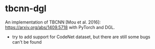 # tbcnn-dgl

An implementation of TBCNN [Mou et al. 2016]: https://arxiv.org/abs/1409.5718 with PyTorch and DGL.



- try to add support for CodeNet dataset, but there are still some bugs can't be found